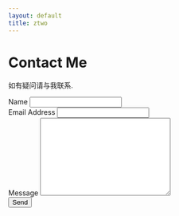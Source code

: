 ```yaml
---
layout: default
title: ztwo
---
```


<div id="contact">
  <h1 class="pageTitle">Contact Me</h1>
  <div class="contactContent">
    <p class="intro">如有疑问请与我联系.</p>
    
<!--    <p>The form is provided by <a href="http://ztwo.github.io/">Formspree.</a> Follow the directions on their site to set up the form for use.</p>
    <p>If you have questions about the theme feel free to <a href="imjoko@gmail.com">email me</a> or create an issue on <a href="https://github.com/brianmaierjr/long-haul">GitHub</a>. Enjoy!</p>-->
    
  </div>
  <form action="http://formspree.io/your@mail.com" method="POST">
    <label for="name">Name</label>    
    <input type="text" id="name" name="name" class="full-width"><br>
    <label for="email">Email Address</label>
    <input type="email" id="email" name="_replyto" class="full-width"><br>
    <label for="message">Message</label>
    <textarea name="message" id="message" cols="30" rows="10" class="full-width"></textarea><br>
    <input type="submit" value="Send" class="button">
  </form>
</div>
